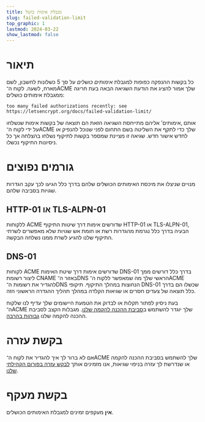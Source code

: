 ```yaml
---
title: מגבלת אימות כושל
slug: failed-validation-limit
top_graphic: 1
lastmod: 2024-03-22
show_lastmod: false
---
```



# תיאור
כל בקשות ההנפקה כפופות למגבלת *אימותים כושלים* על סך 5 כשלונות לחשבון, לשם מארח, לשעה. לקוח ה־ACME שלך אמור להציג את הודעת השגיאה הבאה בעת חריגה ממגבלת אימותים כושלים:

```
too many failed authorizations recently: see https://letsencrypt.org/docs/failed-validation-limit/
```

אותם ‚אימותים’ אליהם מתייחסת השגיאה הזאת הם תוצאה של בקשות אימות שנשלחו על ידי לקוח ה־ACME שלך כדי לתקף את השליטה בשם התחום לפני שנוכל להנפיק או לחדש אישור חדש. שגיאה זו מציינת שמספר בקשות לתיקוף נשלחו בהצלחה אך כל ניסיונות התיקוף נכשלו.

# גורמים נפוצים

מנויים שניצלו את מיכסת האימותים הכושלים שלהם בדרך כלל הגיעו לכך עקב הגדרות שגויות בסביבה שלהם.

## HTTP-01 או TLS-ALPN-01

ללקוחות ACME שדורשים אימות דרך שיטות התיקוף HTTP-01 או TLS-ALPN-01, הבעיה בדרך כלל נגרמת מהגדרות רשת או חומת אש שגויות שלא מאפשרים לשרתי התיקוף שלנו להגיע לשרת ממנו נשלחה הבקשה.

## DNS-01

לקוחות ACME שדורשים אימות דרך שיטת האימות DNS-01 בדרך כלל דורשים ממך ליצור רשומת CNAME באזור ה־DNS הראשי שלך מה שמאפשר ללקוח ה־ACME להגדיר את רשומות ה־DNS הנחוצות במהלך התיקוף. תיקופי DNS-01 שכשלו הם בדרך כלל תוצאה של צעדים חסרים או שגיאות הקלדה במהלך תהליך ההגדרה הראשוני הזה.

בעת ניסיון לפתור תקלות או לבדוק את הטמעת היישומים שלך עדיף לנו שלקוח ה־ACME שלך יוגדר להשתמש ב[סביבת ההכנה להקמה שלנו](/docs/staging-environment/). מגבלות הקצב לסביבת ההכנה להקמה שלנו [גבוהות בהרבה](/docs/staging-environment/#rate-limits).

# בקשת עזרה

אם לא ברור לך איך להגדיר את לקוח ה־ACME שלך להשתמש בסביבת ההכנה להקמה או שנדרשת לך עזרה בניפוי שגיאות, אנו מזמינים אותך [לבקש עזרה בפורום הקהילתי שלנו](https://community.letsencrypt.org/c/help/13).

# בקשת מעקף

**אין** מעקפים זמינים למגבלת האימותים הכושלים.